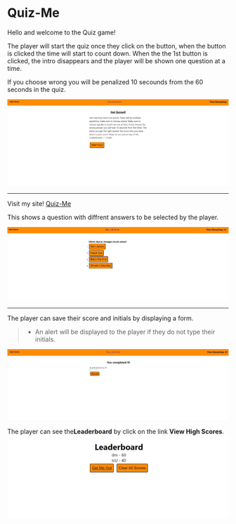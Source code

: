 # Quiz-Me

Hello and welcome to the Quiz game!

The player will start the quiz once they click on the button, when the button is clicked the time will start to count down. When the the 1st button is clicked, the intro disappears and the player will be shown one question at a time.

If you choose wrong you will be penalized 10 secounds from the 60 seconds in the quiz.




 ![Homepage](/assets/images/Intro.png)
 ______________________________________________________________________________________
 Visit my site! [Quiz-Me](https://danprogramsit.github.io/Quiz-Me/)



This shows a question with diffrent answers to be selected by the player.

 ![show the question wit possible answer](/assets/images/Questions.jpg)
 ________________________________________________________________________________________

The player can save their score and initials by displaying a form.
> - An alert will be displayed to the player if they do not type their initials.

 ![show the final score](/assets/images/Initials.jpg)


 The player can see the**Leaderboard** by click on the link **View High Scores**.
  ![show the final score](/assets/images/Leaderboard.jpg)
